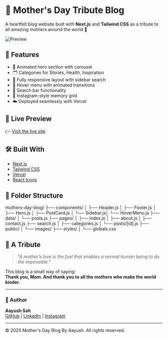 # 🌸 Mother's Day Tribute Blog

A heartfelt blog website built with **Next.js** and **Tailwind CSS** as a tribute to all amazing mothers around the world 💐

![Preview](./public/images/m1.jpg)

## 💖 Features

- 🎠 Animated hero section with carousel
- 🗂 Categories for Stories, Health, Inspiration
- 🧭 Fully responsive layout with sidebar search
- 🎨 Hover menu with animated transitions
- 🔎 Search bar functionality
- 📱 Instagram-style memory grid
- ☁️ Deployed seamlessly with Vercel

## 🔗 Live Preview

👉 [Visit the live site](https://mothers-day-blog.vercel.app)

## 🛠 Built With

- [Next.js](https://nextjs.org/)
- [Tailwind CSS](https://tailwindcss.com/)
- [Vercel](https://vercel.com/)
- [React Icons](https://react-icons.github.io/react-icons/)

## 📁 Folder Structure
mothers-day-blog/ ├── components/ │ ├── Header.js │ ├── Footer.js │ ├── Hero.js │ ├── PostCard.js │ └── Sidebar.js│ └── HoverMenu.js ├── data/ │ └── posts.js ├── pages/ │ ├── index.js │ ├── about.js │ ├── contact.js ├── search.js │ ├── categories.js │ └── posts/[id].js ├── public/ │ └── images/ ├── styles/ │ └── globals.css


## 🙌 A Tribute

> *“A mother’s love is the fuel that enables a normal human being to do the impossible.”*

This blog is a small way of saying:  
**Thank you, Mom. And thank you to all the mothers who make the world kinder.**

---

### 📌 Author

**Aayush Sah**  
[GitHub](https://github.com/aayush-sah) | [LinkedIn](https://linkedin.com/in/aayush-sah) | [Instagram](https://instagram.com)

---

© 2025 Mother's Day Blog By Aayush. All rights reserved.

